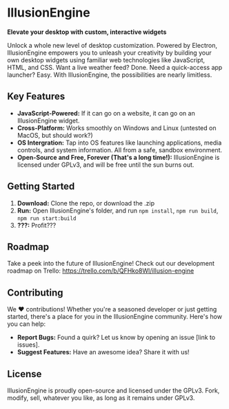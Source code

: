 ﻿# IllusionEngine

**Elevate your desktop with custom, interactive widgets**

Unlock a whole new level of desktop customization. Powered by Electron, IllusionEngine empowers you to unleash your creativity by building your own desktop widgets using familiar web technologies like JavaScript, HTML, and CSS. Want a live weather feed? Done. Need a quick-access app launcher? Easy.  With IllusionEngine, the possibilities are nearly limitless.

## Key Features

* **JavaScript-Powered:** If it can go on a website, it can go on an IllusionEngine widget.
* **Cross-Platform:** Works smoothly on Windows and Linux (untested on MacOS, but should work?)
* **OS Intergration:** Tap into OS features like launching applications, media controls, and system information. All from a safe, sandbox environment.
* **Open-Source and Free, Forever (That's a long time!):**  IllusionEngine is licensed under GPLv3, and will be free until the sun burns out.

## Getting Started

1. **Download:** Clone the repo, or download the .zip
2. **Run:** Open IllusionEngine's folder, and run `npm install`, `npm run build`, `npm run start:build`
1. **???:** Profit???

## Roadmap

Take a peek into the future of IllusionEngine! Check out our development roadmap on Trello: https://trello.com/b/QFHko8Wl/illusion-engine

## Contributing

We ❤️ contributions!  Whether you're a seasoned developer or just getting started, there's a place for you in the IllusionEngine community. Here's how you can help:

* **Report Bugs:** Found a quirk? Let us know by opening an issue [link to issues].
* **Suggest Features:** Have an awesome idea?  Share it with us!

## License

IllusionEngine is proudly open-source and licensed under the GPLv3.
Fork, modify, sell, whatever you like, as long as it remains under GPLv3.
